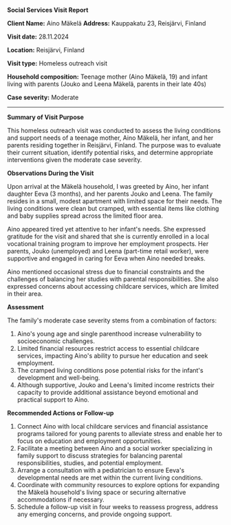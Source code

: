 **Social Services Visit Report**

**Client Name:** Aino Mäkelä
**Address:** Kauppakatu 23, Reisjärvi, Finland

**Visit date:** 28.11.2024

**Location:** Reisjärvi, Finland

**Visit type:** Homeless outreach visit

**Household composition:** Teenage mother (Aino Mäkelä, 19) and infant living with parents (Jouko and Leena Mäkelä, parents in their late 40s)

**Case severity:** Moderate

---

**Summary of Visit Purpose**

This homeless outreach visit was conducted to assess the living conditions and support needs of a teenage mother, Aino Mäkelä, her infant, and her parents residing together in Reisjärvi, Finland. The purpose was to evaluate their current situation, identify potential risks, and determine appropriate interventions given the moderate case severity.

**Observations During the Visit**

Upon arrival at the Mäkelä household, I was greeted by Aino, her infant daughter Eeva (3 months), and her parents Jouko and Leena. The family resides in a small, modest apartment with limited space for their needs. The living conditions were clean but cramped, with essential items like clothing and baby supplies spread across the limited floor area.

Aino appeared tired yet attentive to her infant's needs. She expressed gratitude for the visit and shared that she is currently enrolled in a local vocational training program to improve her employment prospects. Her parents, Jouko (unemployed) and Leena (part-time retail worker), were supportive and engaged in caring for Eeva when Aino needed breaks.

Aino mentioned occasional stress due to financial constraints and the challenges of balancing her studies with parental responsibilities. She also expressed concerns about accessing childcare services, which are limited in their area.

**Assessment**

The family's moderate case severity stems from a combination of factors:
1. Aino's young age and single parenthood increase vulnerability to socioeconomic challenges.
2. Limited financial resources restrict access to essential childcare services, impacting Aino's ability to pursue her education and seek employment.
3. The cramped living conditions pose potential risks for the infant's development and well-being.
4. Although supportive, Jouko and Leena's limited income restricts their capacity to provide additional assistance beyond emotional and practical support to Aino.

**Recommended Actions or Follow-up**

1. Connect Aino with local childcare services and financial assistance programs tailored for young parents to alleviate stress and enable her to focus on education and employment opportunities.
2. Facilitate a meeting between Aino and a social worker specializing in family support to discuss strategies for balancing parental responsibilities, studies, and potential employment.
3. Arrange a consultation with a pediatrician to ensure Eeva's developmental needs are met within the current living conditions.
4. Coordinate with community resources to explore options for expanding the Mäkelä household's living space or securing alternative accommodations if necessary.
5. Schedule a follow-up visit in four weeks to reassess progress, address any emerging concerns, and provide ongoing support.